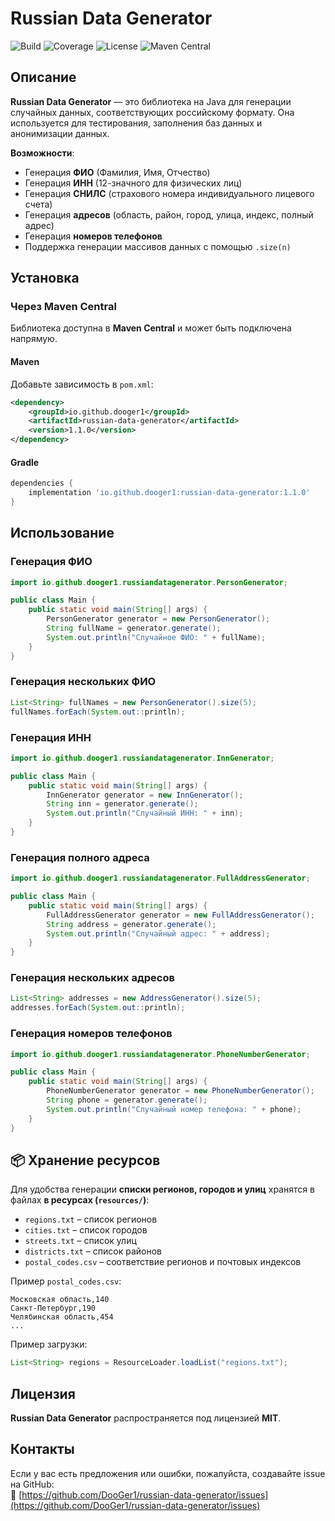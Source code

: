 # Russian Data Generator

![Build](https://github.com/DooGer1/russian-data-generator/actions/workflows/build.yml/badge.svg)
![Coverage](https://img.shields.io/badge/coverage-96%25-brightgreen)
![License](https://img.shields.io/badge/license-MIT-blue)
![Maven Central](https://img.shields.io/maven-central/v/io.github.dooger1/russian-data-generator)

## Описание
**Russian Data Generator** — это библиотека на Java для генерации случайных данных, соответствующих российскому формату. Она используется для тестирования, заполнения баз данных и анонимизации данных.

**Возможности**:
- Генерация **ФИО** (Фамилия, Имя, Отчество)
- Генерация **ИНН** (12-значного для физических лиц)
- Генерация **СНИЛС** (страхового номера индивидуального лицевого счета)
- Генерация **адресов** (область, район, город, улица, индекс, полный адрес)
- Генерация **номеров телефонов**
- Поддержка генерации массивов данных с помощью `.size(n)`

## Установка
### **Через Maven Central**
Библиотека доступна в **Maven Central** и может быть подключена напрямую.

#### **Maven**
Добавьте зависимость в `pom.xml`:
```xml
<dependency>
    <groupId>io.github.dooger1</groupId>
    <artifactId>russian-data-generator</artifactId>
    <version>1.1.0</version>
</dependency>
```

#### **Gradle**
```gradle
dependencies {
    implementation 'io.github.dooger1:russian-data-generator:1.1.0'
}
```

## Использование
### **Генерация ФИО**
```java
import io.github.dooger1.russiandatagenerator.PersonGenerator;

public class Main {
    public static void main(String[] args) {
        PersonGenerator generator = new PersonGenerator();
        String fullName = generator.generate();
        System.out.println("Случайное ФИО: " + fullName);
    }
}
```

### **Генерация нескольких ФИО**
```java
List<String> fullNames = new PersonGenerator().size(5);
fullNames.forEach(System.out::println);
```

### **Генерация ИНН**
```java
import io.github.dooger1.russiandatagenerator.InnGenerator;

public class Main {
    public static void main(String[] args) {
        InnGenerator generator = new InnGenerator();
        String inn = generator.generate();
        System.out.println("Случайный ИНН: " + inn);
    }
}
```

### **Генерация полного адреса**
```java
import io.github.dooger1.russiandatagenerator.FullAddressGenerator;

public class Main {
    public static void main(String[] args) {
        FullAddressGenerator generator = new FullAddressGenerator();
        String address = generator.generate();
        System.out.println("Случайный адрес: " + address);
    }
}
```

### **Генерация нескольких адресов**
```java
List<String> addresses = new AddressGenerator().size(5);
addresses.forEach(System.out::println);
```

### **Генерация номеров телефонов**
```java
import io.github.dooger1.russiandatagenerator.PhoneNumberGenerator;

public class Main {
    public static void main(String[] args) {
        PhoneNumberGenerator generator = new PhoneNumberGenerator();
        String phone = generator.generate();
        System.out.println("Случайный номер телефона: " + phone);
    }
}
```

## 📦 Хранение ресурсов
Для удобства генерации **списки регионов, городов и улиц** хранятся в файлах **в ресурсах (`resources/`)**:
- `regions.txt` – список регионов
- `cities.txt` – список городов
- `streets.txt` – список улиц
- `districts.txt` – список районов
- `postal_codes.csv` – соответствие регионов и почтовых индексов

Пример `postal_codes.csv`:
```
Московская область,140
Санкт-Петербург,190
Челябинская область,454
...
```
Пример загрузки:
```java
List<String> regions = ResourceLoader.loadList("regions.txt");
```

## Лицензия
**Russian Data Generator** распространяется под лицензией **MIT**.

## Контакты
Если у вас есть предложения или ошибки, пожалуйста, создавайте issue на GitHub:  
🔗 [https://github.com/DooGer1/russian-data-generator/issues](https://github.com/DooGer1/russian-data-generator/issues)

